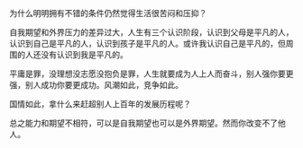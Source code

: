 为什么明明拥有不错的条件仍然觉得生活很苦闷和压抑？

自我期望和外界压力的差异过大，人生有三个认识阶段，认识到父母是平凡的人，认识到自己是平凡的人，认识到孩子是平凡的人。或许我认识自己是平凡的，但周围的人还没有认识到我是平凡的。

平庸是罪，没理想没志愿没抱负是罪，人生就要成为人上人而奋斗，别人强你要更强，别人成功你要更成功。风潮如此，竞争如此。

国情如此，拿什么来赶超别人上百年的发展历程呢？

总之能力和期望不相符，可以是自我期望也可以是外界期望。然而你改变不了他人。